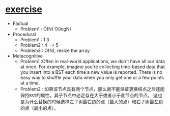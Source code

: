 # [exercise](https://cs61b-2.gitbook.io/cs61b-textbook/16.-adts-and-bsts/16.7-exercises)
- Factual
  - Problem1 : O(N) O(logN)
- Procedural
  - Problem1 : 1 3
  - Problem2 : 4 --> 5
  - Problem3 : O(N), resize the array
- Metacognitive
  - Problem1 :Often in real-world applications, we don't have all our data at once. For example, imagine you're collecting time-based data that you insert into a BST each time a new value is reported. There is no easy way to shuffle your data when you only get one or a few points at a time.
  - Problem2 : 如果该节点具有两个节点，那么就不能保证更换结点之后还能保持`BST`的属性，其子节点中必定存在大于或者小于此节点的节点。
这也是为什么替换的时候选择左子树最右边的点（最大的点）和右子树最左边的点（最小的点）。
